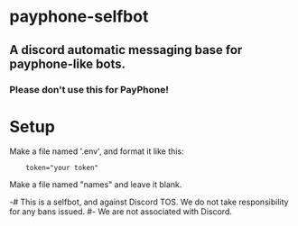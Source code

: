 # payphone-selfbot
## A discord automatic messaging base for payphone-like bots.
### Please don't use this for PayPhone!

# Setup
Make a file named '.env', and format it like this:
```
    token="your token"
```
Make a file named "names" and leave it blank.


-# This is a selfbot, and against Discord TOS. We do not take responsibility for any bans issued.
#- We are not associated with Discord.